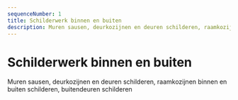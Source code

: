 ```yaml
---
sequenceNumber: 1
title: Schilderwerk binnen en buiten
description: Muren sausen, deurkozijnen en deuren schilderen, raamkozijnen binnen en buiten schilderen, buitendeuren schilderen
---
```

# Schilderwerk binnen en buiten

Muren sausen, deurkozijnen en deuren schilderen, raamkozijnen binnen en buiten schilderen, buitendeuren schilderen
